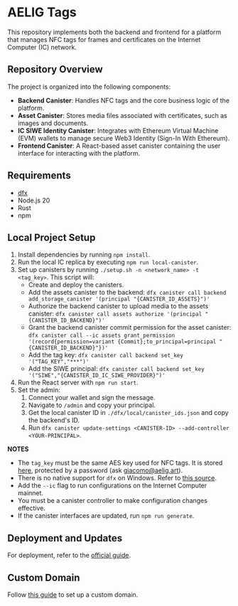 # AELIG Tags

This repository implements both the backend and frontend for a platform that manages NFC tags for frames and certificates on the Internet Computer (IC) network.

## Repository Overview

The project is organized into the following components:

- **Backend Canister**: Handles NFC tags and the core business logic of the platform.
- **Asset Canister**: Stores media files associated with certificates, such as images and documents.
- **IC SIWE Identity Canister**: Integrates with Ethereum Virtual Machine (EVM) wallets to manage secure Web3 Identity (Sign-In With Ethereum).
- **Frontend Canister**: A React-based asset canister containing the user interface for interacting with the platform.

## Requirements

- [dfx](https://internetcomputer.org/docs/current/developer-docs/getting-started/install/#installing-dfx)
- Node.js 20
- Rust
- npm

## Local Project Setup

1. Install dependencies by running `npm install`.
2. Run the local IC replica by executing `npm run local-canister`.
3. Set up canisters by running `./setup.sh -n <network_name> -t <tag_key>`. This script will:
   - Create and deploy the canisters.
   - Add the assets canister to the backend: `dfx canister call backend add_storage_canister '(principal "{CANISTER_ID_ASSETS}")'`
   - Authorize the backend canister to upload media to the assets canister: `dfx canister call assets authorize '(principal "{CANISTER_ID_BACKEND}")'`
   - Grant the backend canister commit permission for the asset canister: `dfx canister call --ic assets grant_permission '(record{permission=variant {Commit};to_principal=principal "{CANISTER_ID_BACKEND}"})'`
   - Add the tag key: `dfx canister call backend set_key '("TAG_KEY","***")'`
   - Add the SIWE principal: `dfx canister call backend set_key '("SIWE","{CANISTER_ID_IC_SIWE_PROVIDER}")'`
4. Run the React server with `npm run start`.
5. Set the admin:
   1. Connect your wallet and sign the message.
   2. Navigate to `/admin` and copy your principal.
   3. Get the local canister ID in `./dfx/local/canister_ids.json` and copy the backend's ID.
   4. Run `dfx canister update-settings <CANISTER-ID> --add-controller <YOUR-PRINCIPAL>`.

**NOTES**

- The `tag_key` must be the same AES key used for NFC tags. It is stored [here](https://paste.digital/?p=Hdzu5BPjOnuaHq-Tmhyot), protected by a password (ask [giacomo@aelig.art](mailto:giacomo@aelig.art)).
- There is no native support for `dfx` on Windows. Refer to [this source](https://internetcomputer.org/docs/current/developer-docs/getting-started/install/windows-wsl).
- Add the `--ic` flag to run configurations on the Internet Computer mainnet.
- You must be a canister controller to make configuration changes effective.
- If the canister interfaces are updated, run `npm run generate`.

## Deployment and Updates

For deployment, refer to the [official guide](https://internetcomputer.org/docs/current/developer-docs/developer-tools/cli-tools/cli-reference/dfx-deploy).

## Custom Domain

Follow [this guide](https://internetcomputer.org/docs/current/developer-docs/web-apps/custom-domains/using-custom-domains) to set up a custom domain.